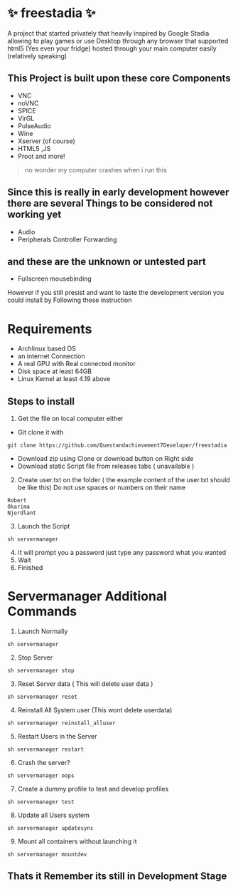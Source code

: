 # :sparkles: freestadia :sparkles: 
A project that started privately that heavily inspired by Google Stadia allowing to play games or use Desktop through any browser that supported html5 (Yes even your fridge) hosted through your main computer easily (relatively speaking) 
## This Project is built upon these core Components
- VNC
- noVNC
- SPICE
- VirGL
- PulseAudio
- Wine
- Xserver (of course)
- HTML5 ,JS
- Proot and more!
> no wonder my computer crashes when i run this
## Since this is really in early development however there are several Things to be considered not working yet
- Audio
- Peripherals Controller Forwarding
## and these are the unknown or untested part
- Fullscreen mousebinding

However if you still presist and want to taste the development version you could install by Following these instruction

# Requirements
- Archlinux based OS
- an internet Connection
- A real GPU with Real connected monitor
- Disk space at least 64GB
- Linux Kernel at least 4.19 above

## Steps to install
1. Get the file on local computer either
  * Git clone it with
```
git clone https://github.com/Questandachievement7Developer/freestadia
```
  * Download zip using Clone or download button on Right side
  * Download static Script file from releases tabs ( unavailable )
2. Create user.txt on the folder ( the example content of the user.txt should be like this) Do not use spaces or numbers on their name
```
Robert
Okarima
Njordlant
```
3. Launch the Script
```
sh servermanager
```
4. It will prompt you a password just type any password what you wanted
5. Wait
6. Finished

# Servermanager Additional Commands
1. Launch Normally
```
sh servermanager
```
2. Stop Server
```
sh servermanager stop
```
3. Reset Server data ( This will delete user data )
```
sh servermanager reset
```
4. Reinstall All System user (This wont delete userdata)
```
sh servermanager reinstall_alluser
```
5. Restart Users in the Server
```
sh servermanager restart
```
6. Crash the server?
```
sh servermanager oops
```
7. Create a dummy profile to test and develop profiles
```
sh servermanager test
```
8. Update all Users system
```
sh servermanager updatesync
```
9. Mount all containers without launching it
```
sh servermanager mountdev
```
## Thats it Remember its still in Development Stage

